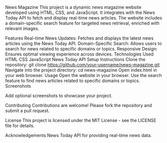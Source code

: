 News Magazine
This project is a dynamic news magazine website developed using HTML, CSS, and JavaScript. It integrates with the News Today API to fetch and display real-time news articles. The website includes a domain-specific search feature for targeted news retrieval, enriched with relevant images.

Features
Real-time News Updates: Fetches and displays the latest news articles using the News Today API.
Domain-Specific Search: Allows users to search for news related to specific domains or topics.
Responsive Design: Ensures optimal viewing experience across devices.
Technologies Used
HTML
CSS
JavaScript
News Today API
Setup Instructions
Clone the repository: git clone https://github.com/your-username/news-magazine.git
Navigate into the project directory: cd news-magazine
Open index.html in your web browser.
Usage
Open the website in your browser.
Use the search feature to find news articles related to specific domains or topics.
Screenshots

Add optional screenshots to showcase your project.

Contributing
Contributions are welcome! Please fork the repository and submit a pull request.

License
This project is licensed under the MIT License - see the LICENSE file for details.

Acknowledgements
News Today API for providing real-time news data.
